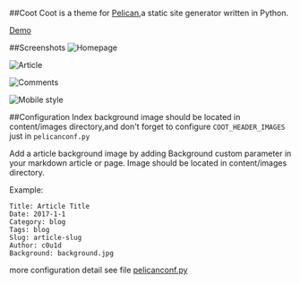 ##Coot
Coot is a theme for [Pelican](http://getpelican.com/),a static site generator written in Python.

[Demo](http://c0u1d.lol)

##Screenshots
![Homepage](pelican-themes/coot/homepage.jpg?raw=true)

![Article](pelican-themes/coot/artice.jpg?raw=true)

![Comments](pelican-themes/coot/comments.jpg?raw=true)

![Mobile style](pelican-themes/coot/mobile.jpg?raw=true)

##Configuration
Index background image should be located in content/images directory,and don't forget to configure `COOT_HEADER_IMAGES`
just in `pelicanconf.py`

Add a article background image by adding Background custom parameter in your markdown article or page. Image should be located in content/images directory.

Example:

    Title: Article Title
    Date: 2017-1-1
    Category: blog
    Tags: blog
    Slug: article-slug
    Author: c0u1d
    Background: background.jpg

more configuration detail see file [pelicanconf.py](https://raw.githubusercontent.com/c0u1d/pelican-themes/master/coot/pelicanconf.py)

	

